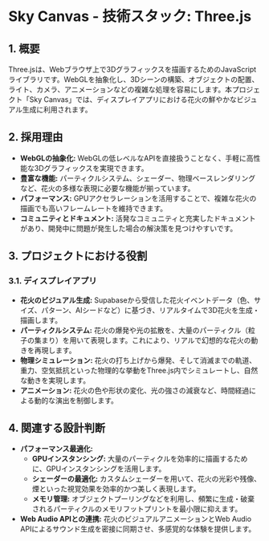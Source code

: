 # Sky Canvas - 技術スタック: Three.js

## 1. 概要

Three.jsは、Webブラウザ上で3Dグラフィックスを描画するためのJavaScriptライブラリです。WebGLを抽象化し、3Dシーンの構築、オブジェクトの配置、ライト、カメラ、アニメーションなどの複雑な処理を容易にします。本プロジェクト「Sky Canvas」では、ディスプレイアプリにおける花火の鮮やかなビジュアル生成に利用されます。

## 2. 採用理由

-   **WebGLの抽象化:** WebGLの低レベルなAPIを直接扱うことなく、手軽に高性能な3Dグラフィックスを実現できます。
-   **豊富な機能:** パーティクルシステム、シェーダー、物理ベースレンダリングなど、花火の多様な表現に必要な機能が揃っています。
-   **パフォーマンス:** GPUアクセラレーションを活用することで、複雑な花火の描画でも高いフレームレートを維持できます。
-   **コミュニティとドキュメント:** 活発なコミュニティと充実したドキュメントがあり、開発中に問題が発生した場合の解決策を見つけやすいです。

## 3. プロジェクトにおける役割

### 3.1. ディスプレイアプリ

-   **花火のビジュアル生成:** Supabaseから受信した花火イベントデータ（色、サイズ、パターン、AIシードなど）に基づき、リアルタイムで3D花火を生成・描画します。
-   **パーティクルシステム:** 花火の爆発や光の拡散を、大量のパーティクル（粒子の集まり）を用いて表現します。これにより、リアルで幻想的な花火の動きを再現します。
-   **物理シミュレーション:** 花火の打ち上げから爆発、そして消滅までの軌道、重力、空気抵抗といった物理的な挙動をThree.js内でシミュレートし、自然な動きを実現します。
-   **アニメーション:** 花火の色や形状の変化、光の強さの減衰など、時間経過による動的な演出を制御します。

## 4. 関連する設計判断

-   **パフォーマンス最適化:**
    -   **GPUインスタンシング:** 大量のパーティクルを効率的に描画するために、GPUインスタンシングを活用します。
    -   **シェーダーの最適化:** カスタムシェーダーを用いて、花火の光彩や残像、煙といった視覚効果を効率的かつ美しく表現します。
    -   **メモリ管理:** オブジェクトプーリングなどを利用し、頻繁に生成・破棄されるパーティクルのメモリフットプリントを最小限に抑えます。
-   **Web Audio APIとの連携:** 花火のビジュアルアニメーションとWeb Audio APIによるサウンド生成を密接に同期させ、多感覚的な体験を提供します。 